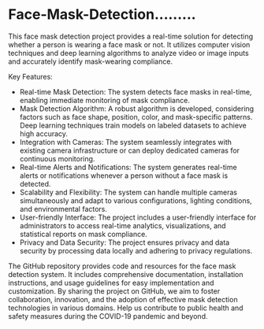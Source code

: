 # Face-Mask-Detection.........
This face mask detection project provides a real-time solution for detecting whether a person is wearing a face mask or not. It utilizes computer vision techniques and deep learning algorithms to analyze video or image inputs and accurately identify mask-wearing compliance.

Key Features:

* Real-time Mask Detection: The system detects face masks in real-time, enabling immediate monitoring of mask compliance.
* Mask Detection Algorithm: A robust algorithm is developed, considering factors such as face shape, position, color, and mask-specific patterns. Deep learning techniques train models on labeled datasets to achieve high accuracy.
* Integration with Cameras: The system seamlessly integrates with existing camera infrastructure or can deploy dedicated cameras for continuous monitoring.
* Real-time Alerts and Notifications: The system generates real-time alerts or notifications whenever a person without a face mask is detected.
* Scalability and Flexibility: The system can handle multiple cameras simultaneously and adapt to various configurations, lighting conditions, and environmental factors.
* User-friendly Interface: The project includes a user-friendly interface for administrators to access real-time analytics, visualizations, and statistical reports on mask compliance.
* Privacy and Data Security: The project ensures privacy and data security by processing data locally and adhering to privacy regulations.


The GitHub repository provides code and resources for the face mask detection system. It includes comprehensive documentation, installation instructions, and usage guidelines for easy implementation and customization. By sharing the project on GitHub, we aim to foster collaboration, innovation, and the adoption of effective mask detection technologies in various domains. Help us contribute to public health and safety measures during the COVID-19 pandemic and beyond.
